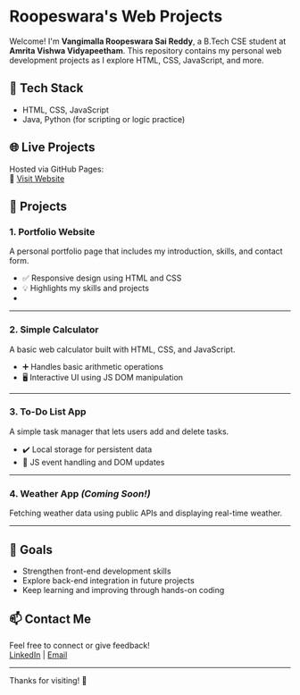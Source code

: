 # Roopeswara's Web Projects

Welcome! I'm **Vangimalla Roopeswara Sai Reddy**, a B.Tech CSE student at **Amrita Vishwa Vidyapeetham**. This repository contains my personal web development projects as I explore HTML, CSS, JavaScript, and more.

## 🔧 Tech Stack
- HTML, CSS, JavaScript
- Java, Python (for scripting or logic practice)

## 🌐 Live Projects
Hosted via GitHub Pages:  
🔗 [Visit Website](https://vrsr-book-store.vercel.app/)

## 📁 Projects

### 1. **Portfolio Website**
A personal portfolio page that includes my introduction, skills, and contact form.

- ✅ Responsive design using HTML and CSS
- 💡 Highlights my skills and projects
- 
---

### 2. **Simple Calculator**
A basic web calculator built with HTML, CSS, and JavaScript.

- ➕ Handles basic arithmetic operations
- 🖥️ Interactive UI using JS DOM manipulation

---

### 3. **To-Do List App**
A simple task manager that lets users add and delete tasks.

- ✔️ Local storage for persistent data
- 🧠 JS event handling and DOM updates

---

### 4. **Weather App** *(Coming Soon!)*
Fetching weather data using public APIs and displaying real-time weather.

---

## 📌 Goals
- Strengthen front-end development skills
- Explore back-end integration in future projects
- Keep learning and improving through hands-on coding

## 📫 Contact Me
Feel free to connect or give feedback!  
[LinkedIn](https://www.linkedin.com/in/vangimalla-roopeswara-sai-reddy-428070326?utm_source=share&utm_campaign=share_via&utm_content=profile&utm_medium=android_app) | [Email](roopeswarav@gmail.com)

---

Thanks for visiting! 🚀
